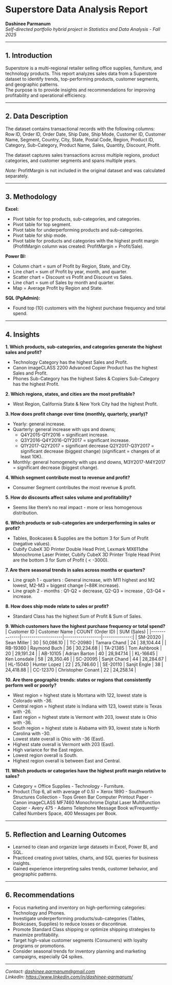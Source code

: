 # Superstore Data Analysis Report

**Dashinee Parmanum**  
*Self-directed portfolio hybrid project in Statistics and Data Analysis - Fall 2025*

---
## 1. Introduction
Superstore is a multi-regional retailer selling office supplies, furniture, and technology products.
This report analyzes sales data from a Superstore dataset to identify trends, top-performing products, customer segments, and geographic patterns.  
The purpose is to provide insights and recommendations for improving profitability and operational efficiency.

---
## 2. Data Description
The dataset contains transactional records with the following columns:  
Row ID, Order ID, Order Date, Ship Date, Ship Mode, Customer ID, Customer Name, Segment, Country, City, State, Postal Code, Region, Product ID, Category, Sub-Category, Product Name, Sales, Quantity, Discount, Profit.   

The dataset captures sales transactions across multiple regions, product categories, and customer segments and spans multiple years.  
  
*Note:* ProfitMargin is not included in the original dataset and was calculated separately. 

---
## 3. Methodology
**Excel:**
- Pivot table for top products, sub-categories, and categories.
- Pivot table for top segment.
- Pivot table for underperforming products and sub-categories.
- Pivot table for ship mode.
- Pivot table for products and categories with the highest profit margin (ProfitMargin column was created: ProfitMargin = Profit/Sale).
  
**Power BI:**
- Column chart = sum of Profit by Region, State, and City.
- Line chart =  sum of Profit by year, month, and quarter.
- Scatter chart = Discount vs Profit and Discount vs Sales.
- Line chart = sum of Sales by month and quarter.
- Map = Average Profit by Region and State.
    
**SQL (PgAdmin):**
- Found top (10) customers with the highest purchase frequency and total spend.

---
## 4. Insights
**1. Which products, sub-categories, and categories generate the highest sales and profit?**
- Technology Category has the highest Sales and Profit.  
- Canon imageCLASS 2200 Advanced Copier Product has the highest Sales and Profit.  
- Phones Sub-Category has the highest Sales & Copiers Sub-Category has the highest Profit.  

**2. Which regions, states, and cities are the most profitable?**
- West Region, California State & New York City had the highest Profit.  

**3. How does profit change over time (monthly, quarterly, yearly)?**
- Yearly: general increase.  
- Quarterly: general increase with ups and downs;  
    - Q4Y2015-Q1Y2016 = significant increase.
    - Q3Y2016-Q4Y2016-Q1Y2017 = significant increase.
    - Q1Y2017-Q2Y2017 = significant decrease Q2Y2017-Q3Y2017 =  significant decrease (biggest change) (significant = changes of at least 10K). 
- Monthly: general homogeneity with ups and downs, M3Y2017-M4Y2017 = significant decrease (biggest change).  
  
**4. Which segment contribute most to revenue and profit?**
- Consumer Segment contributes the most revenue & profit.  

**5. How do discounts affect sales volume and profitability?**
- Seems like there’s no real impact - more or less homogenous distribution.  

**6. Which products or sub-categories are underperforming in sales or profit?**
- Tables, Bookcases & Supplies are the bottom 3 for Sum of Profit (negative values).  
- Cubify CubeX 3D Printer Double Head Print, Lexmark MX611dhe Monochrome Laser Printer, Cubify CubeX 3D Printer Triple Head Print are the bottom 3 for Sum of Profit ( < -3000). 

**7. Are there seasonal trends in sales across months or quarters?**
- Line graph 1 - quarters : General increase, with M11 highest and M2 lowest, M2-M3 = biggest change (~88K increase).  
- Line graph 2 - months : Q1-Q2 = decrease, Q2-Q3 = increase , Q3-Q4 = increase.  
  
**8. How does ship mode relate to sales or profit?**
- Standard Class has the highest Sum of Profit & Sum of Sales.  
  
**9. Which customers have the highest purchase frequency or total spend?**
| Customer ID | Customer Name       | COUNT (Order ID) | SUM (Sales)  |
|--------------|--------------------|------------------|--------------:|
| SM-20320     | Sean Miller        | 30               | 50,086.10     |
| TC-20980     | Tamara Chand       | 24               | 38,104.44     |
| RB-19360     | Raymond Buch       | 36               | 30,234.68     |
| TA-21385     | Tom Ashbrook       | 20               | 29,191.24     |
| AB-10105     | Adrian Barton      | 40               | 28,947.14     |
| KL-16645     | Ken Lonsdale       | 58               | 28,350.46     |
| SC-20095     | Sanjit Chand       | 44               | 28,284.67     |
| HL-15040     | Hunter Lopez       | 22               | 25,746.60     |
| SE-20110     | Sanjit Engle       | 38               | 24,418.88     |
| CC-12370     | Christopher Conant | 22               | 24,258.14     |
 
**10. Are there geographic trends: states or regions that consistently perform well or poorly?**
- West region = highest state is Montana with 122, lowest state is Colorado with -36.
- Central region = highest state is Indiana with 123, lowest state is Texas with -26.
- East region = highest state is Vermont with 203, lowest state is Ohio with -36.
- South region = highest state is Alabama with 93, lowest state is North Carolina with -30.
- Lowest state overall is Ohio with -36 (East).
- Highest state overall is Vermont with 203 (East).
- High variance for the East region.
- Lowest region overall is South.
- Highest region overall is between East and Central.

  
**11. Which products or categories have the highest profit margin relative to sales?**
- Category = Office Supplies - Technology - Furniture.  
- Product (Top 6, all with average of 0.5) = Xerox 1890 - Southworth Structures Collection - Tops Green Bar Computer Printout Paper - Canon imageCLASS MF7460 Monochrome Digital Laser Multifunction Copier - Avery 475 - Adams Telephone Message Book w/Frequently-Called Numbers Space, 400 Messages per Book.  

---
## 5. Reflection and Learning Outcomes
- Learned to clean and organize large datasets in Excel, Power BI, and SQL.
- Practiced creating pivot tables, charts, and SQL queries for business insights.
- Gained experience interpreting sales trends, customer behavior, and geographic patterns.

---
## 6. Recommendations
- Focus marketing and inventory on high-performing categories: Technology and Phones.
- Investigate underperforming products/sub-categories (Tables, Bookcases, Supplies) to reduce losses or discontinue.
- Promote Standard Class shipping or optimize shipping strategies to maximize profitability.
- Target high-value customer segments (Consumers) with loyalty programs or promotions.
- Consider seasonal trends for inventory planning and marketing campaigns, especially Q4 spikes.

---
*Contact: dashinee.parmanum@gmail.com*  
*LinkedIn: https://www.linkedin.com/in/dashinee-parmanum/*  
